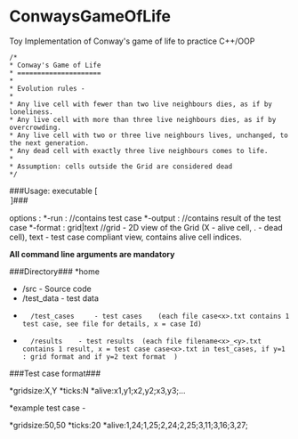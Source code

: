 ConwaysGameOfLife
=================

Toy Implementation of Conway's game of life to practice C++/OOP

	/* 
	* Conway's Game of Life
	* =====================
	*
	* Evolution rules - 
	*
	* Any live cell with fewer than two live neighbours dies, as if by loneliness.
	* Any live cell with more than three live neighbours dies, as if by overcrowding.
	* Any live cell with two or three live neighbours lives, unchanged, to the next generation.
	* Any dead cell with exactly three live neighbours comes to life.
	*
	* Assumption: cells outside the Grid are considered dead
	*/

###Usage: executable [<option> <value>]###

options	:
*-run		: <test case file>		//contains test case
*-output	: <test case result file>	//contains result of the test case
*-format	: grid|text			//grid - 2D view of the Grid (X - alive cell, . - dead cell), text - test case compliant view, contains alive cell indices.

********All command line arguments are mandatory********

###Directory###
*home
*	/src 			- Source code
*	/test_data		- test data
*		/test_cases 	- test cases 	(each file case<x>.txt contains 1 test case, see file for details, x = case Id)
*		/results	- test results	(each file filename<x>_<y>.txt contains 1 result, x = test case case<x>.txt in test_cases, if y=1 : grid format and if y=2 text format  )


###Test case format###

*gridsize:X,Y
*ticks:N
*alive:x1,y1;x2,y2;x3,y3;...

*example test case - 

*gridsize:50,50
*ticks:20
*alive:1,24;1,25;2,24;2,25;3,11;3,16;3,27;


